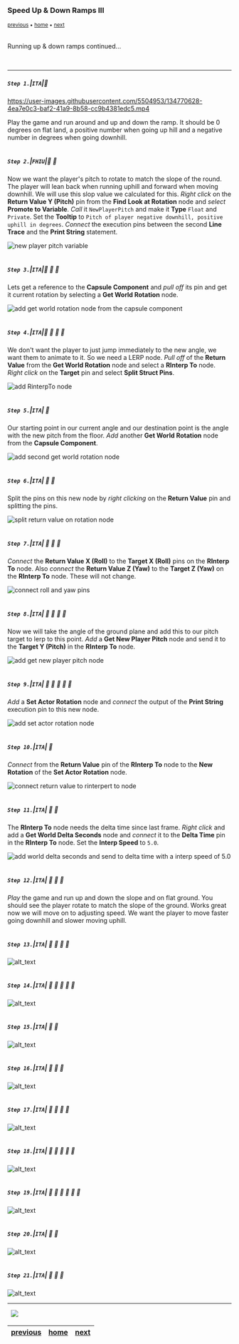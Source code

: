 <img src="https://via.placeholder.com/1000x4/45D7CA/45D7CA" alt="drawing" height="4px"/>

### Speed Up & Down Ramps III

<sub>[previous](../ramps-ii/README.md#user-content-speed-up--down-ramps-ii) • [home](../README.md#user-content-ue4-animations) • [next](../ramps-iv/README.md#user-content-speed-up--down-ramps-iv)</sub>

<img src="https://via.placeholder.com/1000x4/45D7CA/45D7CA" alt="drawing" height="4px"/>

Running up & down ramps continued...

<br>

---


##### `Step 1.`\|`ITA`|:small_blue_diamond:

https://user-images.githubusercontent.com/5504953/134770628-4ea7e0c3-baf2-41a9-8b58-cc9b4381edc5.mp4

Play the game and run around and up and down the ramp. It should be 0 degrees on flat land, a positive number when going up hill and a negative number in degrees when going downhill.

<img src="https://via.placeholder.com/500x2/45D7CA/45D7CA" alt="drawing" height="2px" alt = ""/>

##### `Step 2.`\|`FHIU`|:small_blue_diamond: :small_blue_diamond: 

Now we want the player's pitch to rotate to match the slope of the round. The player will lean back when running uphill and forward when moving downhill. We will use this slop value we calculated for this. *Right click* on the **Return Value Y (Pitch)** pin from the **Find Look at Rotation** node and *select* **Promote to Variable**. *Call* it `NewPlayerPitch` and make it **Type** `Float` and `Private`. Set the **Tooltip** to `Pitch of player negative downhill, positive uphill in degrees`. *Connect* the execution pins between the second **Line Trace** and the **Print String** statement.

![new player pitch variable](images/NewPlayerPitchVariableDefinition.jpg)

<img src="https://via.placeholder.com/500x2/45D7CA/45D7CA" alt="drawing" height="2px" alt = ""/>

##### `Step 3.`\|`ITA`|:small_blue_diamond: :small_blue_diamond: :small_blue_diamond:

Lets get a reference to the **Capsule Component** and *pull off* its pin and get it current rotation by selecting a **Get World Rotation** node.

![add get world rotation node from the capsule component](images/GetWorldRotationCapsule.jpg)

<img src="https://via.placeholder.com/500x2/45D7CA/45D7CA" alt="drawing" height="2px" alt = ""/>

##### `Step 4.`\|`ITA`|:small_blue_diamond: :small_blue_diamond: :small_blue_diamond: :small_blue_diamond:

We don't want the player to just jump immediately to the new angle, we want them to animate to it. So we need a LERP node. *Pull off* of the **Return Value** from the **Get World Rotation** node and select a **RInterp To** node. *Right click* on the **Target** pin and select **Split Struct Pins**.

![add RinterpTo node](images/RInterpetToNodes.jpg)

<img src="https://via.placeholder.com/500x2/45D7CA/45D7CA" alt="drawing" height="2px" alt = ""/>

##### `Step 5.`\|`ITA`| :small_orange_diamond:

Our starting point in our current angle and our destination point is the angle with the new pitch from the floor. *Add* another **Get World Rotation** node from the **Capsule Component**.

![add second get world rotation node](images/SecondGetWorldRotation.jpg)

<img src="https://via.placeholder.com/500x2/45D7CA/45D7CA" alt="drawing" height="2px" alt = ""/>

##### `Step 6.`\|`ITA`| :small_orange_diamond: :small_blue_diamond:

Split the pins on this new node by *right clicking* on the **Return Value** pin and splitting the pins.

![split return value on rotation node](images/SplitPinsOnNode.jpg)

<img src="https://via.placeholder.com/500x2/45D7CA/45D7CA" alt="drawing" height="2px" alt = ""/>

##### `Step 7.`\|`ITA`| :small_orange_diamond: :small_blue_diamond: :small_blue_diamond:

*Connect* the **Return Value X (Roll)** to the **Target X (Roll)** pins on the **RInterp To** node. Also *connect* the **Return Value Z (Yaw)** to the **Target Z (Yaw)** on the **RInterp To** node. These will not change.

![connect roll and yaw pins](images/ConnectRollAndYaw.jpg)

<img src="https://via.placeholder.com/500x2/45D7CA/45D7CA" alt="drawing" height="2px" alt = ""/>

##### `Step 8.`\|`ITA`| :small_orange_diamond: :small_blue_diamond: :small_blue_diamond: :small_blue_diamond:

Now we will take the angle of the ground plane and add this to our pitch target to lerp to this point. *Add* a **Get New Player Pitch** node and send it to the **Target Y (Pitch)** in the **RInterp To** node.

![add get new player pitch node](images/NewPlayerPitchToY.jpg)

<img src="https://via.placeholder.com/500x2/45D7CA/45D7CA" alt="drawing" height="2px" alt = ""/>

##### `Step 9.`\|`ITA`| :small_orange_diamond: :small_blue_diamond: :small_blue_diamond: :small_blue_diamond: :small_blue_diamond:

*Add* a **Set Actor Rotation** node and *connect* the output of the **Print String** execution pin to this new node.

![add set actor rotation node](images/AddSetActorRotationNode.jpg)

<img src="https://via.placeholder.com/500x2/45D7CA/45D7CA" alt="drawing" height="2px" alt = ""/>

##### `Step 10.`\|`ITA`| :large_blue_diamond:

*Connect* from the **Return Value** pin of the **RInterp To** node to the **New Rotation** of the **Set Actor Rotation** node.

![connect return value to rinterpert to node](images/ConnectToNewRotation.jpg)

<img src="https://via.placeholder.com/500x2/45D7CA/45D7CA" alt="drawing" height="2px" alt = ""/>

##### `Step 11.`\|`ITA`| :large_blue_diamond: :small_blue_diamond: 

The **RInterp To** node needs the delta time since last frame. *Right click* and add a **Get World Delta Seconds** node and *connect* it to the **Delta Time** pin in the **RInterp To** node. Set the **Interp Speed** to `5.0`.

![add world delta seconds and send to delta time with a interp speed of 5.0](images/GetWorldDeltaSeconds.jpg)

<img src="https://via.placeholder.com/500x2/45D7CA/45D7CA" alt="drawing" height="2px" alt = ""/>


##### `Step 12.`\|`ITA`| :large_blue_diamond: :small_blue_diamond: :small_blue_diamond: 

*Play* the game and run up and down the slope and on flat ground. You should see the player rotate to match the slope of the ground. Works great now we will move on to adjusting speed. We want the player to move faster going downhill and slower moving uphill.

<img src="https://via.placeholder.com/500x2/45D7CA/45D7CA" alt="drawing" height="2px" alt = ""/>

##### `Step 13.`\|`ITA`| :large_blue_diamond: :small_blue_diamond: :small_blue_diamond:  :small_blue_diamond: 

![alt_text](images/.jpg)

<img src="https://via.placeholder.com/500x2/45D7CA/45D7CA" alt="drawing" height="2px" alt = ""/>

##### `Step 14.`\|`ITA`| :large_blue_diamond: :small_blue_diamond: :small_blue_diamond: :small_blue_diamond:  :small_blue_diamond: 

![alt_text](images/.jpg)

<img src="https://via.placeholder.com/500x2/45D7CA/45D7CA" alt="drawing" height="2px" alt = ""/>

##### `Step 15.`\|`ITA`| :large_blue_diamond: :small_orange_diamond: 

![alt_text](images/.jpg)

<img src="https://via.placeholder.com/500x2/45D7CA/45D7CA" alt="drawing" height="2px" alt = ""/>

##### `Step 16.`\|`ITA`| :large_blue_diamond: :small_orange_diamond:   :small_blue_diamond: 

![alt_text](images/.jpg)

<img src="https://via.placeholder.com/500x2/45D7CA/45D7CA" alt="drawing" height="2px" alt = ""/>

##### `Step 17.`\|`ITA`| :large_blue_diamond: :small_orange_diamond: :small_blue_diamond: :small_blue_diamond:

![alt_text](images/.jpg)

<img src="https://via.placeholder.com/500x2/45D7CA/45D7CA" alt="drawing" height="2px" alt = ""/>

##### `Step 18.`\|`ITA`| :large_blue_diamond: :small_orange_diamond: :small_blue_diamond: :small_blue_diamond: :small_blue_diamond:

![alt_text](images/.jpg)

<img src="https://via.placeholder.com/500x2/45D7CA/45D7CA" alt="drawing" height="2px" alt = ""/>

##### `Step 19.`\|`ITA`| :large_blue_diamond: :small_orange_diamond: :small_blue_diamond: :small_blue_diamond: :small_blue_diamond: :small_blue_diamond:

![alt_text](images/.jpg)

<img src="https://via.placeholder.com/500x2/45D7CA/45D7CA" alt="drawing" height="2px" alt = ""/>

##### `Step 20.`\|`ITA`| :large_blue_diamond: :large_blue_diamond:

![alt_text](images/.jpg)

<img src="https://via.placeholder.com/500x2/45D7CA/45D7CA" alt="drawing" height="2px" alt = ""/>

##### `Step 21.`\|`ITA`| :large_blue_diamond: :large_blue_diamond: :small_blue_diamond:

![alt_text](images/.jpg)

___


<img src="https://via.placeholder.com/1000x4/dba81a/dba81a" alt="drawing" height="4px" alt = ""/>

<img src="https://via.placeholder.com/1000x100/45D7CA/000000/?text=Next Up - Speed Up / Down Ramps IV">

<img src="https://via.placeholder.com/1000x4/dba81a/dba81a" alt="drawing" height="4px" alt = ""/>

| [previous](../ramps-ii/README.md#user-content-speed-up--down-ramps-ii)| [home](../README.md#user-content-ue4-animations) | [next](../ramps-iv/README.md#user-content-speed-up--down-ramps-iv)|
|---|---|---|
